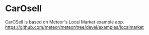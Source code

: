 CarOsell
============

CarOSell is based on Meteor's Local Market example app.
https://github.com/meteor/meteor/tree/devel/examples/localmarket
